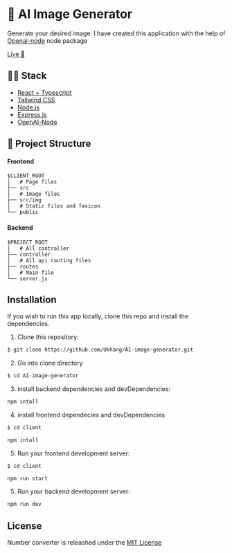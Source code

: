 # 🤖 AI Image Generator
Generate your desired image. I have created this application with the help of <a href="https://www.npmjs.com/package/openai">Openai-node</a> node package 

<a href="https://ukhang.github.io/AI-image-generator/">Live 🚀</a>

## 👨‍💻 Stack
- [React + Typescript](https://react-typescript-cheatsheet.netlify.app/)
- [Tailwind CSS](https://tailwindcss.com/)
- [Node.js](https://nodejs.org/en/)
- [Express.js](https://expressjs.com/)
- [OpenAI-Node](https://www.npmjs.com/package/openai)


## 📁 Project Structure
#### Frontend

```
$CLIENT_ROOT
│   # Page files
├── src
│   # Image files
├── src/img
│   # Static files and favicon
└── public
```
#### Backend
```
$PROJECT_ROOT
│   # All controller
├── controller
│   # All api routing files
├── routes
│   # Main file
└── server.js
```

## Installation

If you wish to run this app locally, clone this repo and install the dependencies.

1. Clone this repository:
```bash
$ git clone https://github.com/Ukhang/AI-image-generator.git
```

2. Go into clone directory
```bash
$ cd AI-image-generator
```

3. install backend dependencies and devDependencies:
```bash
npm intall
```

4. install frontend dependecies and devDependencies
```bash
$ cd client
```
```bash
npm intall
```

5. Run your frontend development server:
```bash
$ cd client
```
```bash
npm run start
```

5. Run your backend development server:
```bash
npm run dev
```


## License
Number converter is releashed under the [MIT License](https://choosealicense.com/licenses/mit/)
